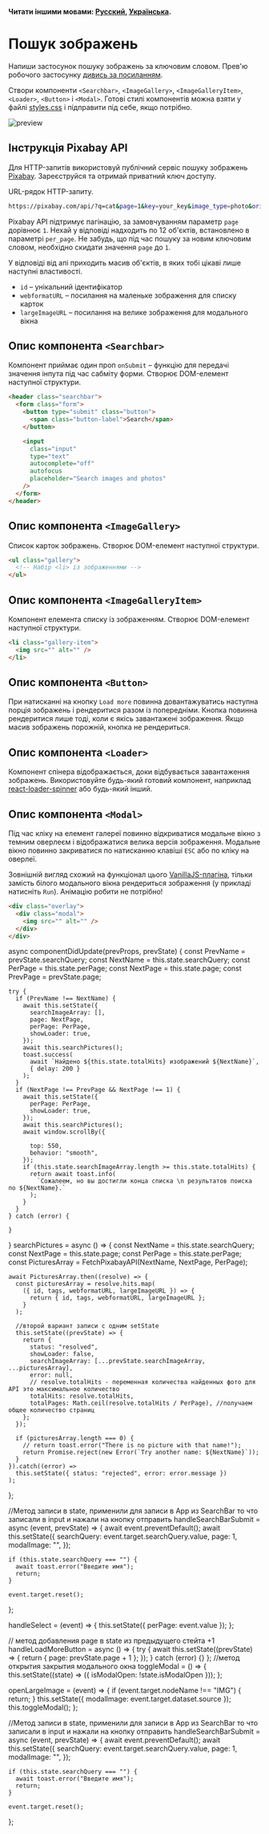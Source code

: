 **Читати іншими мовами: [Русский](README.md), [Українська](README.ua.md).**

# Пошук зображень

Напиши застосунок пошуку зображень за ключовим словом. Прев'ю робочого застосунку [дивись за посиланням](https://drive.google.com/file/d/1oXCGyiq4uKwW0zzraZLKk4lh3voBlBzZ/view?usp=sharing).

Створи компоненти `<Searchbar>`, `<ImageGallery>`, `<ImageGalleryItem>`,
`<Loader>`, `<Button>` і `<Modal>`. Готові стилі компонентів можна взяти у файлі [styles.css](./styles.css) і підправити під себе, якщо потрібно.

![preview](./mockup/preview.jpg)

## Інструкція Pixabay API

Для HTTP-запитів використовуй публічний сервіс пошуку зображень [Pixabay](https://pixabay.com/api/docs/). Зареєструйся та отримай приватний ключ доступу.

URL-рядок HTTP-запиту.

```bash
https://pixabay.com/api/?q=cat&page=1&key=your_key&image_type=photo&orientation=horizontal&per_page=12
```

Pixabay API підтримує пагінацію, за замовчуванням параметр `page` дорівнює `1`. Нехай у відповіді надходить по 12 об'єктів, встановлено в параметрі `per_page`. Не забудь, що під час пошуку за новим ключовим словом, необхідно скидати значення `page` до `1`.

У відповіді від апі приходить масив об'єктів, в яких тобі цікаві лише наступні властивості.

- `id` – унікальний ідентифікатор
- `webformatURL` – посилання на маленьке зображення для списку карток
- `largeImageURL` – посилання на велике зображення для модального вікна

## Опис компонента `<Searchbar>`

Компонент приймає один проп `onSubmit` – функцію для передачі значення інпута під час сабміту форми. Створює DOM-елемент наступної структури.

```html
<header class="searchbar">
  <form class="form">
    <button type="submit" class="button">
      <span class="button-label">Search</span>
    </button>

    <input
      class="input"
      type="text"
      autocomplete="off"
      autofocus
      placeholder="Search images and photos"
    />
  </form>
</header>
```

## Опис компонента `<ImageGallery>`

Список карток зображень. Створює DOM-елемент наступної структури.

```html
<ul class="gallery">
  <!-- Набір <li> із зображеннями -->
</ul>
```

## Опис компонента `<ImageGalleryItem>`

Компонент елемента списку із зображенням. Створює DOM-елемент наступної структури.

```html
<li class="gallery-item">
  <img src="" alt="" />
</li>
```

## Опис компонента `<Button>`

При натисканні на кнопку `Load more` повинна довантажуватись наступна порція зображень і рендеритися разом із попередніми. Кнопка повинна рендеритися лише тоді, коли є якісь завантажені зображення. Якщо масив зображень порожній, кнопка не рендериться.

## Опис компонента `<Loader>`

Компонент спінера відображається, доки відбувається завантаження зображень. Використовуйте будь-який готовий компонент, наприклад [react-loader-spinner](https://github.com/mhnpd/react-loader-spinner) або будь-який інший.

## Опис компонента `<Modal>`

Під час кліку на елемент галереї повинно відкриватися модальне вікно з темним оверлеєм і відображатися велика версія зображення. Модальне вікно повинно закриватися по натисканню клавіші `ESC` або по кліку на оверлеї.

Зовнішній вигляд схожий на функціонал цього [VanillaJS-плагіна](https://basiclightbox.electerious.com/), тільки замість білого модального вікна рендериться зображення (у прикладі натисніть `Run`). Анімацію робити не потрібно!

```html
<div class="overlay">
  <div class="modal">
    <img src="" alt="" />
  </div>
</div>
```

async componentDidUpdate(prevProps, prevState) {
const PrevName = prevState.searchQuery;
const NextName = this.state.searchQuery;
const PerPage = this.state.perPage;
const NextPage = this.state.page;
const PrevPage = prevState.page;

    try {
      if (PrevName !== NextName) {
        await this.setState({
          searchImageArray: [],
          page: NextPage,
          perPage: PerPage,
          showLoader: true,
        });
        await this.searchPictures();
        toast.success(
          await `Найдено ${this.state.totalHits} изображений ${NextName}`,
          { delay: 200 }
        );
      }
      if (NextPage !== PrevPage && NextPage !== 1) {
        await this.setState({
          perPage: PerPage,
          showLoader: true,
        });
        await this.searchPictures();
        await window.scrollBy({

          top: 550,
          behavior: "smooth",
        });
        if (this.state.searchImageArray.length >= this.state.totalHits) {
          return await toast.info(
            `Сожалеем, но вы достигли конца списка \n результатов поиска по ${NextName}.`
          );
        }
      }
    } catch (error) {

    }

}
searchPictures = async () => {
const NextName = this.state.searchQuery;
const NextPage = this.state.page;
const PerPage = this.state.perPage;
const PicturesArray = FetchPixabayAPI(NextName, NextPage, PerPage);

    await PicturesArray.then((resolve) => {
      const picturesArray = resolve.hits.map(
        ({ id, tags, webformatURL, largeImageURL }) => {
          return { id, tags, webformatURL, largeImageURL };
        }
      );

      //второй вариант записи с одним setState
      this.setState((prevState) => {
        return {
          status: "resolved",
          showLoader: false,
          searchImageArray: [...prevState.searchImageArray, ...picturesArray],
          error: null,
          // resolve.totalHits - переменная количества найденных фото для API это максимальное количество
          totalHits: resolve.totalHits,
          totalPages: Math.ceil(resolve.totalHits / PerPage), //получаем общее количество страниц
        };
      });

      if (picturesArray.length === 0) {
        // return toast.error("There is no picture with that name!");
        return Promise.reject(new Error(`Try another name: ${NextName}`));
      }
    }).catch((error) =>
      this.setState({ status: "rejected", error: error.message })
    );

};

//Метод записи в state, применили для записи в App из SearchBar то что записали в input и нажали на кнопку отправить
handleSearchBarSubmit = async (event, prevState) => {
await event.preventDefault();
await this.setState({
searchQuery: event.target.searchQuery.value,
page: 1,
modalImage: "",
});

    if (this.state.searchQuery === "") {
      await toast.error("Введите имя");
      return;
    }

    event.target.reset();

};

handleSelect = (event) => {
this.setState({ perPage: event.value });
};

// метод добавления page в state из предыдущего стейта +1
handleLoadMoreButton = async () => {
try {
await this.setState((prevState) => {
return { page: prevState.page + 1 };
});
} catch (error) {}
};
//метод открытия закрытия модального окна
toggleModal = () => {
this.setState((state) => ({ isModalOpen: !state.isModalOpen }));
};

openLargeImage = (event) => {
if (event.target.nodeName !== "IMG") {
return;
}
this.setState({ modalImage: event.target.dataset.source });
this.toggleModal();
};

//Метод записи в state, применили для записи в App из SearchBar то что записали в input и нажали на кнопку отправить
handleSearchBarSubmit = async (event, prevState) => {
await event.preventDefault();
await this.setState({
searchQuery: event.target.searchQuery.value,
page: 1,
modalImage: "",
});

    if (this.state.searchQuery === "") {
      await toast.error("Введите имя");
      return;
    }

    event.target.reset();

};
